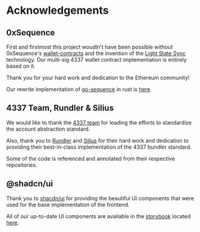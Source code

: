 # Acknowledgements

## 0xSequence

First and firstmost this project woudln't have been possible without 0xSequence's [wallet-contracts](https://github.com/0xsequence/wallet-contracts) and the invention of the [Light State Sync](https://sequence.xyz/blog/sequence-wallet-light-state-sync-full-merkle-wallets) technology. Our multi-sig 4337 wallet contract implementation is entirely based on it.

Thank you for your hard work and dedication to the Ethereum community!

Our rewrite implementation of [go-sequence](https://github.com/0xsequence/go-sequence) in rust is [here](./crates/solutions/).

## 4337 Team, Rundler & Silius

We would like to thank the [4337 team](https://github.com/eth-infinitism/account-abstraction) for leading the efforts to standardize the account abstraction standard.

Also, thank you to [Rundler](https://github.com/alchemyplatform/rundler) and [Silius](https://github.com/silius-rs/silius) for their hard work and dedication to providing their best-in-class implementation of the 4337 bundler standard.

Some of the code is referenced and annotated from their respective repositories.

## @shadcn/ui

Thank you to [shacdn/ui](https://ui.shadcn.com/) for providing the beautiful UI components that were used for the base implementation of the frontend.

All of our up-to-date UI components are available in the [storybook](https://storybook.light.so) located [here](./packages/ui/).

